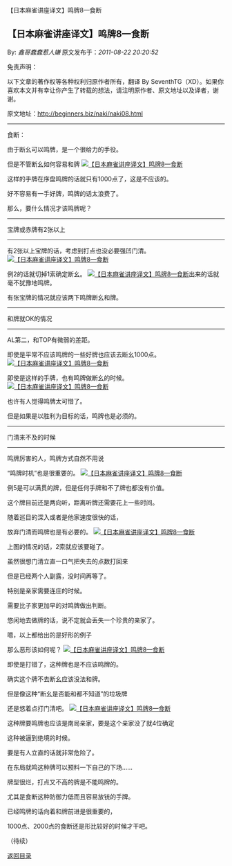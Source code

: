 【日本麻雀讲座译文】鸣牌8—食断
## 【日本麻雀讲座译文】鸣牌8—食断

By: *鑫哥蠢蠢惹人嫌* 原文发布于：*2011-08-22 20:20:52*

免责声明：

以下文章的著作权等各种权利归原作者所有，翻译 By
SeventhTG（XD）。如果你喜欢本文并有幸让你产生了转载的想法，请注明原作者、原文地址以及译者，谢谢。

原文地址：http://beginners.biz/naki/naki08.html

------------------------------------------------------------------------------------

食断：

由于断幺可以鸣牌，是一个很给力的手役。

但是不管断幺如何容易和牌
[![【日本麻雀讲座译文】鸣牌8&mdash;食断](http://s9.sinaimg.cn/middle/7f78b76fxab172c1d84f8&amp;690)](http://photo.blog.sina.com.cn/showpic.html#blogid=7f78b76f0100vr2j&url=http://s9.sinaimg.cn/orignal/7f78b76fxab172c1d84f8)

这样的手牌在序盘鸣牌的话就只有1000点了，这是不应该的。

好不容易有一手好牌，鸣牌的话太浪费了。

那么，要什么情况才该鸣牌呢？

------------------------------------------------------------------------------------

宝牌或赤牌有2张以上

------------------------------------------------------------------------------------

有2张以上宝牌的话，考虑到打点也没必要强凹门清。
[![【日本麻雀讲座译文】鸣牌8&mdash;食断](http://s8.sinaimg.cn/middle/7f78b76fxab1736486f07&amp;690)](http://photo.blog.sina.com.cn/showpic.html#blogid=7f78b76f0100vr2j&url=http://s8.sinaimg.cn/orignal/7f78b76fxab1736486f07)

例2的话就切掉1索确定断幺。
[![【日本麻雀讲座译文】鸣牌8&mdash;食断](http://s14.sinaimg.cn/middle/7f78b76fxeaee83d31b6d&amp;690)](http://photo.blog.sina.com.cn/showpic.html#blogid=7f78b76f0100vr2j&url=http://s14.sinaimg.cn/orignal/7f78b76fxeaee83d31b6d)出来的话就毫不犹豫地鸣牌。

有张宝牌的情况就应该两下鸣牌断幺和牌。

------------------------------------------------------------------------------------

和牌就OK的情况

------------------------------------------------------------------------------------

AL第二，和TOP有微弱的差距。

即使是平常不应该鸣牌的一些好牌也应该去断幺1000点。
[![【日本麻雀讲座译文】鸣牌8&mdash;食断](http://s15.sinaimg.cn/middle/7f78b76fx7782539fde8e&amp;690)](http://photo.blog.sina.com.cn/showpic.html#blogid=7f78b76f0100vr2j&url=http://s15.sinaimg.cn/orignal/7f78b76fx7782539fde8e)

即使是这样的手牌，也有鸣牌做断幺的时候。
[![【日本麻雀讲座译文】鸣牌8&mdash;食断](http://s7.sinaimg.cn/middle/7f78b76fxab1769c7e976&amp;690)](http://photo.blog.sina.com.cn/showpic.html#blogid=7f78b76f0100vr2j&url=http://s7.sinaimg.cn/orignal/7f78b76fxab1769c7e976)

也许有人觉得鸣牌太可惜了。

但是如果是以胜利为目标的话，鸣牌也是必须的。

------------------------------------------------------------------------------------

门清来不及的时候

------------------------------------------------------------------------------------

鸣牌厉害的人，鸣牌方式自然不用说

“鸣牌时机”也是很重要的。
[![【日本麻雀讲座译文】鸣牌8&mdash;食断](http://s15.sinaimg.cn/middle/7f78b76fxab17735c5cee&amp;690)](http://photo.blog.sina.com.cn/showpic.html#blogid=7f78b76f0100vr2j&url=http://s15.sinaimg.cn/orignal/7f78b76fxab17735c5cee)

例5是可以满贯的牌，但是任何手牌和不了牌也都没有价值。

这个牌目前还是两向听，距离听牌还需要花上一些时间。

随着巡目的深入或者是他家速度很快的话，

放弃门清而鸣牌也是有必要的。
[![【日本麻雀讲座译文】鸣牌8&mdash;食断](http://s7.sinaimg.cn/middle/7f78b76fxab1783d79c46&amp;690)](http://photo.blog.sina.com.cn/showpic.html#blogid=7f78b76f0100vr2j&url=http://s7.sinaimg.cn/orignal/7f78b76fxab1783d79c46)

上图的情况的话，2索就应该要碰了。

虽然很想门清立直一口气把失去的点数打回来

但是已经两个人副露，没时间再等了。

特别是亲家需要连庄的时候。

需要比子家更加早的对鸣牌做出判断。

悠闲地去做牌的话，说不定就会丢失一个珍贵的亲家了。

嗯，以上都给出的是好形的例子

那么恶形该如何呢？
[![【日本麻雀讲座译文】鸣牌8&mdash;食断](http://s11.sinaimg.cn/middle/7f78b76fxab17971bfc8a&amp;690)](http://photo.blog.sina.com.cn/showpic.html#blogid=7f78b76f0100vr2j&url=http://s11.sinaimg.cn/orignal/7f78b76fxab17971bfc8a)

即使是打错了，这种牌也是不应该鸣牌的。

确实这个牌不去断幺应该没法和牌。

但是像这种“断幺是否能和都不知道”的垃圾牌

还是悠着点打门清吧。
[![【日本麻雀讲座译文】鸣牌8&mdash;食断](http://s11.sinaimg.cn/middle/7f78b76fxab17a27e9d9a&amp;690)](http://photo.blog.sina.com.cn/showpic.html#blogid=7f78b76f0100vr2j&url=http://s11.sinaimg.cn/orignal/7f78b76fxab17a27e9d9a)

这种牌要鸣牌也应该是南局亲家，要是这个亲家没了就4位确定

这种被逼到绝境的时候。

要是有人立直的话就非常危险了。

在东局就鸣这种牌可以预料一下自己的下场……

牌型很烂，打点又不高的牌是不能鸣牌的。

尤其是食断这种防御力低而且容易放铳的手牌。

已经鸣牌的话向着和牌前进是很重要的，

1000点、2000点的食断还是形比较好的时候才干吧。

（待续）

[返回目录](index.html)
